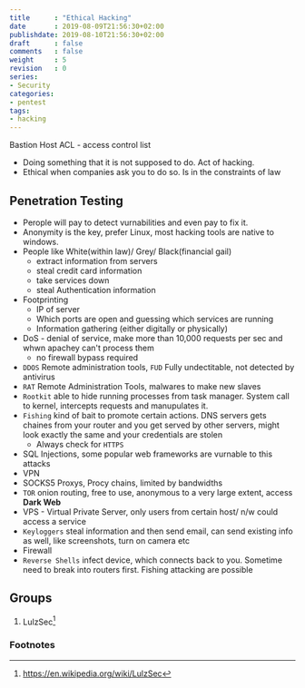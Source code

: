 ```yaml
---
title      : "Ethical Hacking"
date       : 2019-08-09T21:56:30+02:00
publishdate: 2019-08-10T21:56:30+02:00
draft      : false
comments   : false
weight     : 5
revision   : 0
series:
- Security
categories:
- pentest
tags:
- hacking
---
```


Bastion Host
ACL - access control list
<!-- more -->

- Doing something that it is not supposed to do. Act of hacking.
- Ethical when companies ask you to do so. Is in the constraints of law

## Penetration Testing

- Perople will pay to detect vurnabilities and even pay to fix it.
- Anonymity is the key, prefer Linux, most hacking tools are native to windows.
- People like White(within law)/ Grey/ Black(financial gail)
  - extract information from servers
  - steal credit card information
  - take services down
  - steal Authentication information
- Footprinting
  - IP of server
  - Which ports are open and guessing which services are running
  - Information gathering (either digitally or physically)
- DoS - denial of service, make more than 10,000 requests per sec and whwn apachey can't process them
  - no firewall bypass required
- `DDOS` Remote administration tools, `FUD` Fully undectitable, not detected by antivirus
- `RAT` Remote Administration Tools, malwares to make new slaves
- `Rootkit` able to hide running processes from task manager. System call to kernel, intercepts requests and manupulates it.
- `Fishing` kind of bait to promote certain actions. DNS servers gets chaines from your router and you get served by other servers, might look exactly the same and your credentials are stolen
  - Always check for `HTTPS`
- SQL Injections, some popular web frameworks are vurnable to this attacks
- VPN
- SOCKS5 Proxys, Procy chains, limited by bandwidths
- `TOR` onion routing, free to use, anonymous to a very large extent, access **Dark Web**
- VPS - Virtual Private Server, only users from certain host/ n/w could access a service
- `Keyloggers` steal information and then send email, can send existing info as well, like screenshots, turn on camera etc
- Firewall
- `Reverse Shells` infect device, which connects back to you. Sometime need to break into routers first. Fishing attacking are possible

## Groups

1. LulzSec[^1]


### Footnotes

[^1]: https://en.wikipedia.org/wiki/LulzSec
[^2]:
